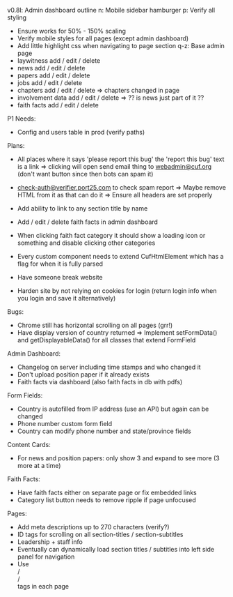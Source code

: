 v0.8l: Admin dashboard outline
 n: Mobile sidebar hamburger
 p: Verify all styling
  - Ensure works for 50% - 150% scaling
  - Verify mobile styles for all pages (except admin dashboard)
  - Add little highlight css when navigating to page section
 q-z: Base admin page
  - laywitness add / edit / delete
  - news add / edit / delete
  - papers add / edit / delete
  - jobs add / edit / delete
  - chapters add / edit / delete => chapters changed in page
  - involvement data add / edit / delete => ?? is news just part of it ??
  - faith facts add / edit / delete

P1 Needs:
 - Config and users table in prod (verify paths)

Plans:
 - All places where it says 'please report this bug' the 'report this bug' text is a link
    => clicking will open send email thing to webadmin@cuf.org (don't want button since then bots can spam it)

 - check-auth@verifier.port25.com to check spam report
    => Maybe remove HTML from it as that can do it
    => Ensure all headers are set properly

 - Add ability to link to any section title by name

 - Add / edit / delete faith facts in admin dashboard
 - When clicking faith fact category it should show a loading icon or something and disable clicking other categories
 - Every custom component needs to extend CufHtmlElement which has a flag for when it is fully parsed
 - Have someone break website
 - Harden site by not relying on cookies for login (return login info when you login and save it alternatively)

Bugs:
 - Chrome still has horizontal scrolling on all pages (grr!)
 - Have display version of country returned
   => Implement setFormData() and getDisplayableData() for all classes that extend FormField

Admin Dashboard:
 - Changelog on server including time stamps and who changed it
 - Don't upload position paper if it already exists
 - Faith facts via dashboard (also faith facts in db with pdfs)

Form Fields:
 - Country is autofilled from IP address (use an API) but again can be changed
 - Phone number custom form field
 - Country can modify phone number and state/province fields

Content Cards:
 - For news and position papers: only show 3 and expand to see more (3 more at a time)

Faith Facts:
 - Have faith facts either on separate page or fix embedded links
 - Category list button needs to remove ripple if page unfocused

Pages:
 - Add meta descriptions up to 270 characters (verify?)
 - ID tags for scrolling on all section-titles / section-subtitles
 - Leadership + staff info
 - Eventually can dynamically load section titles / subtitles into left side panel for navigation
 - Use <article> / <section> / <aside> tags in each page
